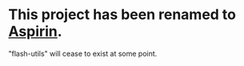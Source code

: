 # This project has been renamed to [Aspirin](http://code.google.com/p/ooo-aspirin). #

"flash-utils" will cease to exist at some point.